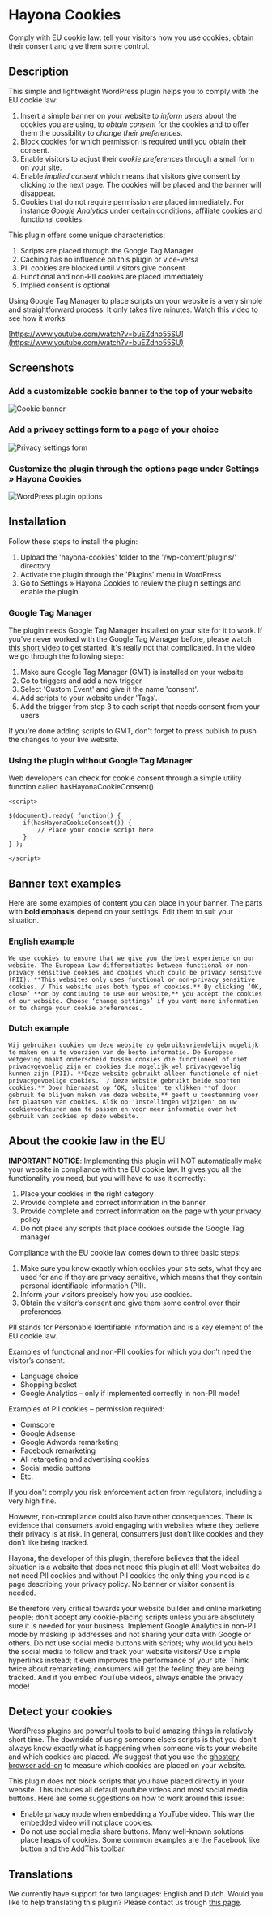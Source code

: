 # Hayona Cookies

Comply with EU cookie law: tell your visitors how you use cookies, obtain their consent and give them some control.

## Description

This simple and lightweight WordPress plugin helps you to comply with the EU cookie law:

1. Insert a simple banner on your website to *inform users* about the cookies you are using, to *obtain consent* for the cookies and to offer them the possibility to *change their preferences*. 
2. Block cookies for which permission is required until you obtain their consent.
3. Enable visitors to adjust their *cookie preferences* through a small form on your site.
4. Enable *implied consent* which means that visitors give consent by clicking to the next page. The cookies will be placed and the banner will disappear.
5. Cookies that do not require permission are placed immediately. For instance *Google Analytics* under [certain conditions](https://www.interpedia.nl/analytics/beheer/google-analytics-instellen-cookiewetgeving), affiliate cookies and functional cookies.

This plugin offers some unique characteristics:

1. Scripts are placed through the Google Tag Manager
2. Caching has no influence on this plugin or vice-versa
3. PII cookies are blocked until visitors give consent
4. Functional and non-PII cookies are placed immediately
5. Implied consent is optional

Using Google Tag Manager to place scripts on your website is a very simple and straightforward process. It only takes five minutes. Watch this video to see how it works:

[https://www.youtube.com/watch?v=buEZdno55SU](https://www.youtube.com/watch?v=buEZdno55SU)

## Screenshots

### Add a customizable cookie banner to the top of your website

![Cookie banner](/assets/screenshot-1.png?raw=true)

### Add a privacy settings form to a page of your choice

![Privacy settings form](/assets/screenshot-2.png?raw=true)

### Customize the plugin through the options page under Settings » Hayona Cookies

![WordPress plugin options](/assets/screenshot-3.png?raw=true)

## Installation

Follow these steps to install the plugin: 

1. Upload the 'hayona-cookies' folder to the '/wp-content/plugins/' directory
2. Activate the plugin through the 'Plugins' menu in WordPress
3. Go to Settings » Hayona Cookies to review the plugin settings and enable the plugin

### Google Tag Manager

The plugin needs Google Tag Manager installed on your site for it to work. If you've never worked with the Google Tag Manager before, please watch [this short video](https://www.youtube.com/watch?v=buEZdno55SU) to get started. It's really not that complicated. In the video we go through the following steps:

1. Make sure Google Tag Manager (GMT) is installed on your website
2. Go to triggers and add a new trigger
3. Select 'Custom Event' and give it the name 'consent'.
4. Add scripts to your website under 'Tags'. 
5. Add the trigger from step 3 to each script that needs consent from your users. 

If you're done adding scripts to GMT, don't forget to press publish to push the changes to your live website.

### Using the plugin without Google Tag Manager

Web developers can check for cookie consent through a simple utility function called hasHayonaCookieConsent(). 

	<script>

	$(document).ready( function() {
		if(hasHayonaCookieConsent()) {
			// Place your cookie script here
		}
	} );

	</script>

## Banner text examples

Here are some examples of content you can place in your banner. The parts with **bold emphasis** depend on your settings. Edit them to suit your situation. 

### English example

	We use cookies to ensure that we give you the best experience on our website. The European Law differentiates between functional or non-privacy sensitive cookies and cookies which could be privacy sensitive (PII). **This websites only uses functional or non-privacy sensitive cookies. / This website uses both types of cookies.** By clicking ‘OK, close’ **or by continuing to use our website,** you accept the cookies of our website. Choose ‘change settings’ if you want more information or to change your cookie preferences.

### Dutch example

	Wij gebruiken cookies om deze website zo gebruiksvriendelijk mogelijk te maken en u te voorzien van de beste informatie. De Europese wetgeving maakt onderscheid tussen cookies die functioneel of niet privacygevoelig zijn en cookies die mogelijk wel privacygevoelig kunnen zijn (PII). **Deze website gebruikt alleen functionele of niet-privacygevoelige cookies.  / Deze website gebruikt beide soorten cookies.** Door hiernaast op ‘OK, sluiten’ te klikken **of door gebruik te blijven maken van deze website,** geeft u toestemming voor het plaatsen van cookies. Klik op 'Instellingen wijzigen' om uw cookievoorkeuren aan te passen en voor meer informatie over het gebruik van cookies op deze website.

## About the cookie law in the EU

**IMPORTANT NOTICE**: Implementing this plugin will NOT automatically make your website in compliance with the EU cookie law. It gives you all the functionality you need, but you will have to use it correctly:

1. Place your cookies in the right category
2. Provide complete and correct information in the banner
3. Provide complete and correct information on the page with your privacy policy
4. Do not place any scripts that place cookies outside the Google Tag manager

Compliance with the EU cookie law comes down to three basic steps:

1. Make sure you know exactly which cookies your site sets, what they are used for and if they are privacy sensitive, which means that they contain personal identifiable information (PII).
2. Inform your visitors precisely how you use cookies.
3. Obtain the visitor’s consent and give them some control over their preferences.

PII stands for Personable Identifiable Information and is a key element of the EU cookie law.

Examples of functional and non-PII cookies for which you don’t need the visitor’s consent:

- Language choice
- Shopping basket
- Google Analytics – only if implemented correctly in non-PII mode!

Examples of PII cookies – permission required:

- Comscore
- Google Adsense
- Google Adwords remarketing
- Facebook remarketing
- All retargeting and advertising cookies
- Social media buttons
- Etc.

If you don't comply you risk enforcement action from regulators, including a very high fine.

However, non-compliance could also have other consequences. There is evidence that consumers avoid engaging with websites where they believe their privacy is at risk. In general, consumers just don’t like cookies and they don’t like being tracked.

Hayona, the developer of this plugin, therefore believes that the ideal situation is a website that does not need this plugin at all! Most websites do not need PII cookies and without PII cookies the only thing you need is a page describing your privacy policy. No banner or visitor consent is needed.

Be therefore very critical towards your website builder and online marketing people; don’t accept any cookie-placing scripts unless you are absolutely sure it is needed for your business. Implement Google Analytics in non-PII mode by masking ip addresses and not sharing your data with Google or others. Do not use social media buttons with scripts; why would you help the social media to follow and track your website visitors? Use simple hyperlinks instead; it even improves the performance of your site. Think twice about remarketing; consumers will get the feeling they are being tracked. And if you embed YouTube videos, always enable the privacy mode!

## Detect your cookies

WordPress plugins are powerful tools to build amazing things in relatively short time. The downside of using someone else’s scripts is that you don't always know exactly what is happening when someone visits your website and which cookies are placed. We suggest that you use the [ghostery browser add-on](https://www.ghostery.com/en/our-solutions/ghostery-add-on/) to measure which cookies are placed on your website. 

This plugin does not block scripts that you have placed directly in your website. This includes all default youtube videos and most social media buttons. Here are some suggestions on how to work around this issue: 

- Enable privacy mode when embedding a YouTube video. This way the embedded video will not place cookies.
- Do not use social media share buttons. Many well-known solutions place heaps of cookies. Some common examples are the Facebook like button and the AddThis toolbar. 

## Translations

We currently have support for two languages: English and Dutch. Would you like to help translating this plugin? Please contact us trough [this page](http://www.hayona.nl/contact).
